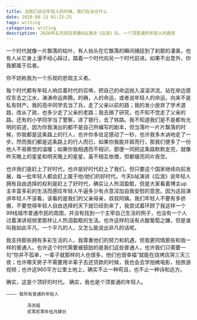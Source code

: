 ```yaml
---
title: 当我们谈论年轻人的时候，我们在谈论什么
date: 2020-08-13 01:23:25
tags: writing
categories: writing
description: 2020年五月四日观看b站演讲《后浪》后，一个顶普通的年轻人的遐思
---
```


一个时代就像一片飘落的枯叶，有人抬头在它飘落的瞬间捕捉到了刹那的凄美，也有人从它身上漫不经心踩过，踏着一个时代向另一个时代前进。如果不出意外，你我都属于后者。

你不妨称我为一个乐观的悲观主义者。

每个时代都有年轻人响应着时代的召唤，把自己的命运抛入滚滚洪流，站在岸边感叹东去之江水，涛涛命运奔腾。的确，人的命运，或者说年轻人的命运，向来不是私有财产。我的高中同学去当了兵，走了父亲以前的路；我的发小放弃了学术道路，改从了政，也多少走了父亲的老路；我去搞了研究，也不知不觉走了父亲的路。还有的小学同学当了警察，进了银行，去了铁路。我不知道我们是不是都有光明的前途，因为你我演出的都不是自己所编写的剧本，但当落叶一片片飘落的时候，你我都是这条路上的行人，也许你多驻足感动了一秒，也许我多木讷地走了一步。然而我们都是这条路上的行人而已，如果你我能并肩而行，那我们便多了一份他人不易察觉的温暖；如果你我相遇而不相识，那便一同把这条路默默走完，就像昨天晚上的星星和明天晚上的星星，虽不相互依偎，但都缀亮同片夜空。

也许我们是赶上了好时代，也许是好时代赶上了我们，但只要这个国家继续向前发展，每一批年轻人都会赶上属于他/她们的好时代。今天b站演讲《后浪》说年轻人拥有自由选择的权利是赶上了好时代，确实让人热泪盈眶，但是大家看着博主up主丰富多彩的生活而感叹年轻人牛逼多少有点意淫加自我安慰的意思。因为这段演讲年轻人不该看，该看的是我们的父亲母亲，叔叔阿姨。我们年轻人不要有多骄傲，不要觉得年轻人自由选择的天下就已经到来了，我尝试着环顾了我这样一个99线城市普通市民的周围，并没有找到一个主宰自己生活的例子，也没有一个人过着演讲视频里那样让人热泪盈眶的生活。也许这样的话有点酸葡萄之嫌，但是谁叫我如此平凡，一个平凡的人，又怎么能说出非凡的话呢。

我支持那些拥有多彩生活的人，我尊重他们的努力和机遇，但我更同情那些和我一样的普通人。也许这个时代需要被鼓励的是我们这些普通人，也许我们只需要一句“你并不孤单，一辈子就那样的人也很多，他们也很幸福”就能在烧烤店哭三天三夜；也许哪天房子不需要用半辈子去还贷款的时候，我也会去学拍微电影，拍旅游视频；也许这960平方公里土地上，确实不止一种苟且，也不止一种诗和远方。

确实，这是个顶好的时代。
确实，我也是个顶普通的年轻人。


	———— 致所有普通的年轻人

			汤尧祖
			贰零贰零年伍月肆日

